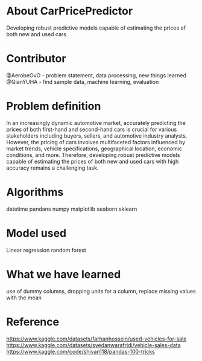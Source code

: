 # About CarPricePredictor
Developing robust predictive models capable of estimating the prices of both new and used cars
# Contributor
@AerobeOvO - problem statement, data processing, new things learned
@QianYUHA - find sample data, machine learning, evaluation
# Problem definition
In an increasingly dynamic automotive market, accurately predicting the prices of both first-hand and second-hand cars is crucial for various stakeholders including buyers, sellers, and automotive industry analysts. However, the pricing of cars involves multifaceted factors influenced by market trends, vehicle specifications, geographical location, economic conditions, and more. Therefore, developing robust predictive models capable of estimating the prices of both new and used cars with high accuracy remains a challenging task.
# Algorithms
datetime
pandans
numpy
matplotlib
seaborn
sklearn
# Model used
Linear regression
random forest
# What we have learned
use of dummy columns,
dropping units for a column,
replace missing values with the mean
# Reference
https://www.kaggle.com/datasets/farhanhossein/used-vehicles-for-sale
https://www.kaggle.com/datasets/syedanwarafridi/vehicle-sales-data
https://www.kaggle.com/code/shivan118/pandas-100-tricks
